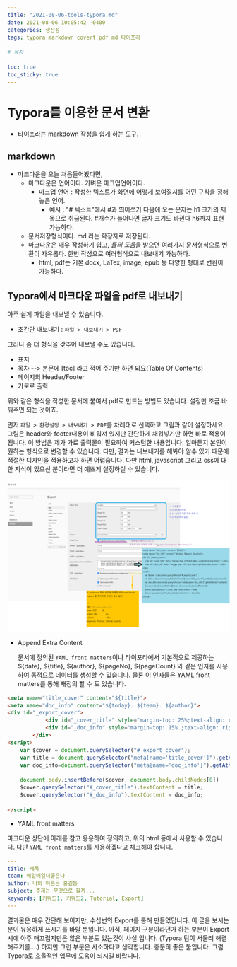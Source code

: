 ```yaml
---
title: "2021-08-06-tools-typora.md"
date: 2021-08-06 10:05:42 -0400 
categories: 생산성
tags: typora markdown covert pdf md 타이포라

# 목차

toc: true  
toc_sticky: true
---
```

# Typora를 이용한 문서 변환
- 타이포라는 markdown 작성을 쉽게 하는 도구.

## markdown 
- 마크다운을 오늘 처음들어봤다면, 
  - 마크다운은 언어이다. 가벼운 마크업언어이다.
    - 마크업 언어 : 작성한 텍스트가 화면에 어떻게 보여질지를 어떤 규칙을 정해놓은 언어.
      - 예시 : "# 텍스트"에서 #과 띄어쓰기 다음에 오는 문자는  h1 크기의 제목으로 취급된다. #개수가 늘어나면 글자 크기도 바뀐다 h6까지 표현가능하다. 
  - 문서저장형식이다. md 라는 확장자로 저장된다.
  - 마크다운은 매우 작성하기 쉽고, *툴의 도움*을 받으면 여러가지 문서형식으로 변환이 자유롭다. 한번 작성으로 여러형식으로 내보내기 가능하다.
    - html, pdf는 기본 docx, LaTex, image, epub 등 다양한 형태로 변환이 가능하다.

## Typora에서 마크다운 파일을 pdf로 내보내기
아주 쉽게 파일을 내보낼 수 있습니다.
- 초간단 내보내기 : `파일 > 내보내기 > PDF`

그러나 좀 더 형식을 갖추어 내보낼 수도 있습니다.
- 표지
- 목차 --> 본문에 [toc] 라고 적어 주기만 하면 되요(Table Of Contents)
- 페이지의 Header/Footer
- 가로로 출력

위와 같은 형식을 작성한 문서에 붙여서 pdf로 만드는 방법도 있습니다.
설정만 조금 바꿔주면 되는 것이죠.

먼저 `파일 > 환경설정 > 내보내기 > PDF`를 차례대로 선택하고 그림과 같이 설정하세요. 그림은 header와 footer내용이 비워져 있지만 간단하게 채워넣기만 하면 바로 적용이 됩니다. 이 방법은 제가 가로 출력물이 필요하여 커스텀한 내용입니다. 얼마든지 본인이 원하는 형식으로 변경할 수 있습니다. 다만, 결과는 내보내기를 해봐야 알수 있기 때문에 적절한 디자인을 적용하고자 하면 어렵습니다. 다만 html, javascript 그리고 css에 대한 지식이 있으신 분이라면 더 예쁘게 설정하실 수 있습니다.

![타이포라 pdf 가로출력 설정 가이드](https://raw.githubusercontent.com/JungMockdan/jungmockdan.github.com/gh-pages/assets/images/post/%ED%83%80%EC%9D%B4%ED%8F%AC%EB%9D%BC%20pdf%20%EA%B0%80%EB%A1%9C%EC%B6%9C%EB%A0%A5%20%EC%84%A4%EC%A0%95%20%EA%B0%80%EC%9D%B4%EB%93%9C.png)


- Append Extra Content

  문서에 정의된 `YAML front matters`이나 타이포라에서 기본적으로 제공하는 ${date}, ${title}, ${author}, ${pageNo}, ${pageCount} 와 같은 인자를 사용하여 동적으로 데이터를 생성할 수 있습니다. 물론 이 인자들은 YAML front matters를 통해 재정의 할 수 도 있습니다.

```html
<meta name="title_cover" content="${title}">
<meta name="doc_info" content="${today}. ${team}. ${author}">
<div id="_export_cover">
            <div id="_cover_title" style="margin-top: 25%;text-align: center;font-size: 6rem;"></div>
            <div id="_doc_info" style="margin-top: 15% ;text-align: right;font-size: 2rem;"></div>
        </div>
<script>
    var $cover = document.querySelector("#_export_cover");
    var title = document.querySelector("meta[name='title_cover']").getAttribute("content");
    var doc_info=document.querySelector("meta[name='doc_info']").getAttribute("content")

    document.body.insertBefore($cover, document.body.childNodes[0])
    $cover.querySelector("#_cover_title").textContent = title;
    $cover.querySelector("#_doc_info").textContent = doc_info;

</script>
```
- YAML front matters

마크다운 상단에 아래를 참고 응용하여 정의하고, 위의 html 등에서 사용할 수 있습니다. 다만 `YAML front matters`를 사용하겠다고 체크해야 합니다.
```yaml
---
title: 제목
team: 매일매일더좋은나
author: 나의 이름은 홍길동
subject: 주제는 무엇으로 할까...
keywords: [키워드1, 키워드2, Tutorial, Export]
---
```

결과물은 매우 간단해 보이지만, 수십번의 Export를 통해 만들었답니다. 이 글을 보시는 분이 유용하게 쓰시기를 바랄 뿐입니다. 아직, 페이지 구분이라던가 하는 부분이  Export시에 아주 매끄럽지만은 않은 부분도 있는것이 사실 입니다. (Typora 팀이 서둘러 해결해주기를....) 하지만 그런 부분은 사소하다고 생각합니다. 충분히 좋은 툴입니다. 그럼 Typora로 효율적인 업무에 도움이 되시길 바랍니다.

